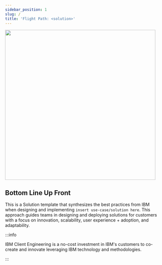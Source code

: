 ```yaml
---
sidebar_position: 1
slug: /
title: 'Flight Path: <solution>'
---
```


<img src="https://user-images.githubusercontent.com/95059/166857681-99c92cdc-fa62-4141-b903-969bd6ec1a41.png" width="491" />

## Bottom Line Up Front
This is a Solution template that synthesizes the best practices from IBM when designing and implementing `insert use-case/solution here`. This approach guides teams in designing and deploying solutions for customers with a focus on innovation, scalability, user experience + adoption, and adaptability.

:::info

IBM Client Engineering is a no-cost investment in IBM's customers to co-create and innovate leveraging IBM technology and methodologies.

:::
